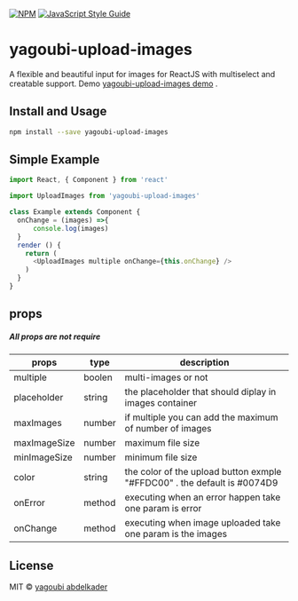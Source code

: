 
> 

[![NPM](https://img.shields.io/npm/v/yagoubi-upload-images.svg)](https://www.npmjs.com/package/yagoubi-upload-images) [![JavaScript Style Guide](https://img.shields.io/badge/code_style-standard-brightgreen.svg)](https://standardjs.com)
# yagoubi-upload-images

A flexible and beautiful input for images  for ReactJS with multiselect and creatable support.
 Demo [yagoubi-upload-images demo](https://eager-panini-76e38e.netlify.com/) .

## Install and Usage

```bash
npm install --save yagoubi-upload-images
```

## Simple Example

```js
import React, { Component } from 'react'

import UploadImages from 'yagoubi-upload-images'

class Example extends Component {
  onChange = (images) =>{
      console.log(images)
  }
  render () {
    return (
      <UploadImages multiple onChange={this.onChange} />
    )
  }
}
```

## props

##### All props are not require


| props  |  type  | description  |   
|---|---|---|
|  multiple | boolen     |  multi-images or not |   
|  placeholder |  string  |  the placeholder that should diplay in images container  |   
| maxImages  |    number  |  if multiple you can add the maximum of number of images   |   
|maxImageSize |    number  |  maximum file size  |   
| minImageSize    |   number |  minimum file size |   
|  color |  string    |  the color of the upload button exmple  "#FFDC00" . the default is #0074D9  |   
|  onError |  method    |   executing  when an error happen take one param is error|   
|  onChange |   method   |  executing when image uploaded take one param is the  images |   





## License

MIT © [yagoubi abdelkader](https://github.com/yagoubigithub)
